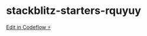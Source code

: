 # stackblitz-starters-rquyuy

[Edit in Codeflow ⚡️](https://stackblitz.com/~/github.com/labatk/stackblitz-starters-rquyuy)